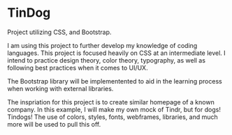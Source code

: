 # TinDog
Project utilizing CSS, and Bootstrap.

I am using this project to further develop my knowledge of coding languages. This project is focused heavily on CSS at an intermediate level. 
I intend to practice design theory, color theory, typography, as well as following best practices when it comes to UI/UX.

The Bootstrap library will be implementented to aid in the learning process when working with external libraries.

The inspriation for this project is to create similar homepage of a known company. In this example, I will make my own mock of Tindr, but for dogs! Tindogs!
The use of colors, styles, fonts, webframes, libraries, and much more will be used to pull this off. 
